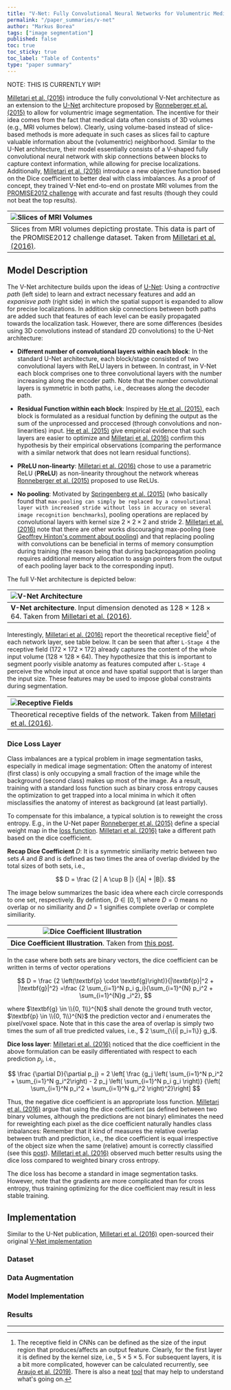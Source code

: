 ```yaml
---
title: "V-Net: Fully Convolutional Neural Networks for Volumentric Medical Image Segmentation"
permalink: "/paper_summaries/v-net"
author: "Markus Borea"
tags: ["image segmentation"]
published: false
toc: true
toc_sticky: true
toc_label: "Table of Contents"
type: "paper summary"
---
```


NOTE: THIS IS CURRENTLY WIP!

[Milletari et al. (2016)](https://arxiv.org/abs/1606.04797) introduce
the fully convolutional V-Net architecture as an extension to the
[U-Net](https://borea17.github.io/paper_summaries/u_net) architecture
proposed by [Ronneberger et al.
(2015)](https://arxiv.org/abs/1505.04597) to allow for volumentric
image segmentation. The incentive for their idea comes from the fact
that medical data often consists of 3D volumes (e.g., MRI volumes
below). Clearly, using volume-based instead of slice-based methods is
more adequate in such cases as slices fail to capture valuable
information about the (volumentric) neighborhood. Similar to the U-Net
architecture, their model essentially consists of a V-shaped fully
convolutional neural network with skip connections between blocks to
capture context information, while allowing for precise localizations.
Additionally, [Milletari et al.
(2016)](https://arxiv.org/abs/1606.04797) introduce a new objective
function based on the Dice coefficient to better deal with class
imbalances. As a proof of concept, they trained V-Net end-to-end on prostate
MRI volumes from the [PROMISE2012
challenge](https://promise12.grand-challenge.org/evaluation/challenge/leaderboard/)
with accurate and fast results (though they could not beat the top
results).

| ![Slices of MRI Volumes](/assets/img/08_Vnet/MRI_examples.png "Slices of MRI Volumes") |
| :--  |
| Slices from MRI volumes depicting prostate. This data is part of the PROMISE2012 challenge dataset. Taken from [Milletari et al. (2016)](https://arxiv.org/abs/1606.04797). |


## Model Description

The V-Net architecture builds upon the ideas of
[U-Net](https://borea17.github.io/paper_summaries/u_net): Using a
*contractive path* (left side) to learn and extract necessary features
and add an *expanisve path* (right side) in which the spatial support
is expanded to allow for precise localizations. In addition skip
connections between both paths are added such that features of each
level can be easily propagated towards the localization task. However,
there are some differences (besides using 3D convolutions instead of
standard 2D convolutions) to the U-Net architecture: 

- **Different number of convolutional layers within each block**: In
  the standard U-Net architecture, each block/stage consisted of two
  convolutional layers with ReLU layers in between. In contrast, in
  V-Net each block comprises one to three convolutional layers with
  the number increasing along the encoder path. Note that the number
  convolutional layers is symmetric in both paths, i.e., decreases
  along the decoder path. 

- **Residual Function within each block**: Inspired by [He et al.
  (2015)](https://arxiv.org/abs/1512.03385), each block is formulated
  as a residual function by defining the output as the sum of the
  unprocessed and proccesed (through convolutions and non-linearities)
  input. [He et al. (2015)](https://arxiv.org/abs/1512.03385) give
  empirical evidence that such layers are easier to optimize and [Milletari et al.
(2016)](https://arxiv.org/abs/1606.04797) confirm this hypothesis by
  their empirical observations (comparing the performance with a
  similar network that does not learn residual functions).

- **PReLU non-linearty**: [Milletari et al.
(2016)](https://arxiv.org/abs/1606.04797) chose to use a parametric
ReLU (**PReLU**) as non-linearity throughout the network whereas [Ronneberger et al.
(2015)](https://arxiv.org/abs/1505.04597) proposed to use ReLUs.

- **No pooling**: Motivated by [Springenberg et al.
  (2015)](https://arxiv.org/abs/1412.6806) (who basically found that
  `max-pooling can simply be replaced by a convolutional layer with
  increased stride without loss in accuracy on several image
  recognition benchmarks`), pooling operations are replaced by
  convolutional layers with kernel size $2 \times 2 \times 2$ and
  stride $2$. [Milletari et al.
(2016)](https://arxiv.org/abs/1606.04797) note that there are other
  works discouraging max-pooling (see [Geoffrey
    Hinton's comment about
    pooling](https://www.reddit.com/r/MachineLearning/comments/2lmo0l/ama_geoffrey_hinton/clyj4jv/))
  and that replacing pooling with convolutions can be beneficial in
  terms of memory consumption during training (the reason being that
  during backpropagation pooling requires additional memory allocation
  to assign pointers from the output of each pooling layer back to the
  corresponding input).
  
The full V-Net architecture is depicted below:
  
| ![V-Net Architecture](/assets/img/08_Vnet/v_net_architecture.png "V-Net Architecture") |
| :--  |
| **V-Net architecture**. Input dimension denoted as $128 \times 128 \times 64$. Taken from [Milletari et al. (2016)](https://arxiv.org/abs/1606.04797). |

Interestingly, [Milletari et al.
(2016)](https://arxiv.org/abs/1606.04797) report the theoretical
receptive field[^1] of each network layer, see table below. It can be
seen that after `L-Stage 4` the receptive field ($172\times 172 \times
172$) already captures the content of the whole input volume
($128\times 128 \times 64$). They hypothesize that this is important
to segment poorly visible anatomy as features computed after `L-Stage 4`
perceive the whole input at once and have spatial support that is
larger than the input size. These features may be used to impose
global constraints during segmentation.

| ![Receptive Fields](/assets/img/08_Vnet/receptive_fields.png "Receptive Fields") |
| :--  |
| Theoretical receptive fields of the network. Taken from [Milletari et al. (2016)](https://arxiv.org/abs/1606.04797). |


[^1]: The receptive field in CNNs can be defined as the size of the
    input region that produces/affects an output feature. Clearly, for
    the first layer it is defined by the kernel size, i.e., $5 \times
    5 \times 5$. For subsequent layers, it is a bit more complicated,
    however can be calculated recurrently, see [Araujo et al.
    (2019)](https://distill.pub/2019/computing-receptive-fields/).
    There is also a neat
    [tool](https://fomoro.com/research/article/receptive-field-calculator#5,1,1,SAME;2,2,1,SAME;5,1,1,SAME;5,1,1,SAME)
    that may help to understand what's going on.


### Dice Loss Layer

Class imbalances are a typical problem in image segmentation tasks,
especially in medical image segmentation: Often the anatomy of
interest (first class) is only occupying a small fraction of the image
while the background (second class) makes up most of the image. As a
result, training with a standard loss function such as binary cross
entropy causes the optimization to get trapped into a
local minima in which it often misclassifies the anatomy of interest
as background (at least partially). 

To compensate for this imbalance, a typical solution is to reweight the
cross entropy. E.g., in the U-Net paper [Ronneberger et al.
(2015)](https://arxiv.org/abs/1505.04597) define a special
weight map in the [loss
function](https://borea17.github.io/paper_summaries/u_net#model-implementation). [Milletari et al.
(2016)](https://arxiv.org/abs/1606.04797) take a different path based
on the dice coefficient.

**Recap Dice Coefficient** $D$: It is a symmetric similiarity metric
between two sets $A$ and $B$ and is defined as two times the area of
overlap divided by the total sizes of both sets, i.e.,

$$
D = \frac {2 | A \cup B |} {|A| + |B|}.
$$

The image below summarizes the basic idea where each circle corresponds
to one set, respectively. By defintion, $D\in [0, 1]$ where
$D=0$ means no overlap or no similiarity and $D=1$ signifies complete
overlap or complete similiarity. 

| ![Dice Coefficient Illustration](/assets/img/08_Vnet/dice_illustration2.png "Dice Coefficient Illustration") |
| :---: |
| **Dice Coefficient Illustration**. Taken from [this post](https://towardsdatascience.com/metrics-to-evaluate-your-semantic-segmentation-model-6bcb99639aa2). |

In the case where both sets are binary vectors,
the dice coefficient can be written in terms of vector operations 

$$
D = \frac {2 \left(\textbf{p} \cdot \textbf{g}\right)}{|\textbf{p}|^2 + |\textbf{g}|^2} =\frac {2 \sum_{i=1}^N p_i g_i}{\sum_{i=1}^{N} p_i^2 + \sum_{i=1}^{N}g _i^2},
$$

where $\textbf{g} \in \\{0, 1\\}^{N}$ shall denote the ground truth vector,
$\textbf{p} \in \\{0, 1\\}^{N}$ the prediction vector and $i$ enumerates
the pixel/voxel space. Note that in this case the area of overlap is
simply two times the sum of all true predicted values, i.e., $
2 \sum\_{\\{i| p_i=1\\}} g_i$. 

**Dice loss layer**: [Milletari et al.
(2016)](https://arxiv.org/abs/1606.04797) noticed that the dice
coefficient in the above formulation can be easily differentiated with
respect to each prediction $p_j$, i.e., 

$$
\frac {\partial D}{\partial p_j} = 2 \left[ \frac {g_j \left(
\sum_{i=1}^N p_i^2 +  \sum_{i=1}^N g_i^2\right) - 2 p_j \left(
\sum_{i=1}^N p_i g_i \right)} {\left( \sum_{i=1}^N p_i^2 +
\sum_{i=1}^N g_i^2 \right)^2}\right]
$$

Thus, the negative dice coefficient is an appropriate loss function.
[Milletari et al. (2016)](https://arxiv.org/abs/1606.04797) argue that
using the dice coefficient (as defined between two binary volumes,
although the predictions are not binary) eliminates the need for
reweighting each pixel as the dice coefficient naturally handles class
imbalances: Remember that it kind of measures the relative overlap
between truth and prediction, i.e., the dice coefficient is equal
irrespective of the object size when the same (relative) amount is
correctly classified (see this
[post](https://stats.stackexchange.com/a/438532)). [Milletari et al.
(2016)](https://arxiv.org/abs/1606.04797) observed much better results
using the dice loss compared to weighted binary cross entropy.

The dice loss has become a standard in image segmentation
tasks. However, note that the gradients are more complicated than for
cross entropy, thus training optimizing for the dice coefficient may
result in less stable training.

## Implementation

Similar to the U-Net publication, [Milletari et al.
(2016)](https://arxiv.org/abs/1606.04797) open-sourced their original
[V-Net implementation](https://github.com/faustomilletari/VNet)

### Dataset

### Data Augmentation

### Model Implementation

### Results



--------------------------------------------------------------------------------------------------------
